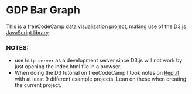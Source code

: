 # GDP Bar Graph

This is a freeCodeCamp data visualization project, making use of the [D3.js JavaScript library](https://d3js.org/).

### NOTES:
* use `http-server` as a development server since D3.js will not work by just opening the index.html file in a browser.
* When doing the D3 tutorial on freeCodeCamp I took notes on [Repl.it](https://repl.it/repls) with at least 9 different example projects. Lean on these when creating the current project.
